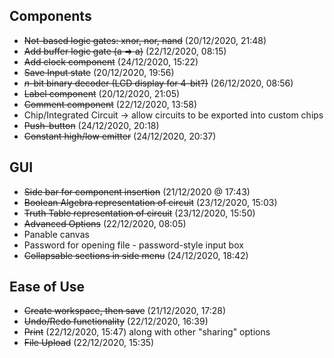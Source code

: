 ## Components

- ~~Not-based logic gates: xnor, nor, nand~~ (20/12/2020, 21:48)
- ~~Add buffer logic gate (a => a)~~ (22/12/2020, 08:15)
- ~~Add clock component~~ (24/12/2020, 15:22)
- ~~Save Input state~~ (20/12/2020, 19:56)
- ~~*n*-bit binary decoder (LCD display for 4-bit?)~~ (26/12/2020, 08:56)
- ~~Label component~~ (20/12/2020, 21:05)
- ~~Comment component~~ (22/12/2020, 13:58)
- Chip/Integrated Circuit -> allow circuits to be exported into custom chips
- ~~Push-button~~ (24/12/2020, 20:18)
- ~~Constant high/low emitter~~ (24/12/2020, 20:37)

## GUI

- ~~Side bar for component insertion~~ (21/12/2020 @ 17:43)
- ~~Boolean Algebra representation of circuit~~ (23/12/2020, 15:03)
- ~~Truth Table representation of circuit~~ (23/12/2020, 15:50)
- ~~Advanced Options~~ (22/12/2020, 08:05)
- Panable canvas
- Password for opening file - password-style input box
- ~~Collapsable sections in side menu~~ (24/12/2020, 18:42)

## Ease of Use

- ~~Create workspace, then save~~ (21/12/2020, 17:28)
- ~~Undo/Redo functionality~~ (22/12/2020, 16:39)
- ~~Print~~ (22/12/2020, 15:47) along with other "sharing" options
- ~~File Upload~~ (22/12/2020, 15:35)
